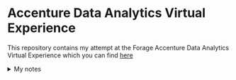 # Accenture Data Analytics Virtual Experience
This repository contains my attempt at the Forage Accenture Data Analytics Virtual Experience which you can find [here](https://www.theforage.com/virtual-internships/hzmoNKtzvAzXsEqx8?ref=RiQGb5822vPSKB9bg)







<details>
<summary>My notes</summary>
- Virtual enviroment:

-- To create: python -m venv <name_env>

-- To activate: source <name_env>/bin/activate

- Project requirements

-- Pandas: pip install pandas

</details>
